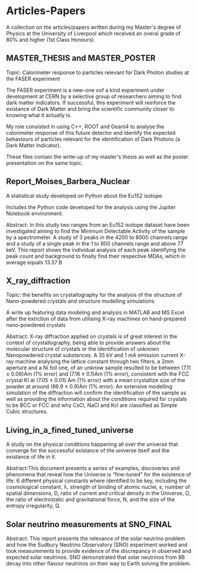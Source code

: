 # Articles-Papers
A collection on the articles/papers written during my Master's degree of Physics at the University of Liverpool which received an overal grade of 80% and higher (1st Class Honours).


## MASTER_THESIS and MASTER_POSTER

Topic:  Calorimeter response to particles relevant for Dark Photon studies at the FASER experiment

The FASER experiment is a new-one oof a kind experiment under development at CERN by a selective group of researchers aiming to find dark matter indicators. If successful, this experiment will reinforce the existance of Dark Matter and bring the scientific community closer to knowing what it actually is.

My role consisted in using C++, ROOT and Geant4 to analyse the calorimeter response of this future detector and identify the expected behaviours of particles relevant for the identification of Dark Photons (a Dark Matter Indicator).

These files contain the write-up of my master's thesis as well as the poster presentation on the same topic.

## Report_Moises_Barbera_Nuclear

A statistical study developed on Python about the Eu152 isotope.

Includes the Python code developed for the analysis using the Jupiter Notebook environment.

Abstract: In this study two ranges from an Eu152 isotope dataset have been investigated aiming to find the Minimum Detectable Activity of the sample by a spectrometer. A study of 3 peaks in the 4200 to 8000 channels range and a study of a single peak in the 1 to 800 channels range and above 77 keV. This report shows the individual analysis of each peak identifying the peak count and background to finally find their respective MDAs, which in average equals 13.37 B

## X_ray_diffraction

Topic: the benefits on crystallography for the analysis of the structure of Nano-powdered crystals and structure modelling simulations

A write up featuring data modeling and analysis in MATLAB and MS Excel after the extrction of data from utilising X-ray machines on hand-prepared nano-powdered crystals

Abstract: X-ray diffraction applied on crystals is of great interest in the context of crystallography, being able to provide answers about the molecular structure of crystals or the identification of unknown Nanopowdered crystal substances. A 35 kV and 1 mA emission current X-ray machine analysing the lattice constant through two filters, a 2mm aperture and a Ni foil one, of an unknow sample resulted to be between (7.11 ± 0.06)Ȧm (1% error) and (7.16 ± 0.1)Ȧm (1% error), consistent with the FCC crystal KI at (7.05 ± 0.01) Ȧm (1% error) with a mean crystallize size of the powder at around (86.9 ± 0.9)Ȧm (1% error). An extensive modelling simulation of the diffraction will confirm the identification of the sample as well as providing the information about the conditions required for crystals to be BCC or FCC and why CsCl, NaCl and Kcl are classified as Simple Cubic structures.


## Living_in_a_fined_tuned_universe

A study on the physical conditions happening all over the universe that converge for the successful existance of the universe itself and the existance of life in it.

Abstract:This document presents a series of examples, discoveries and phenomena that reveal how the Universe is “fine-tuned” for the existence of life. 6 different physical constants where identified to be key, including the cosmological constant, λ, strength of binding of atomic nuclei, ε, number of spatial dimensions, D, ratio of current and critical density in the Universe, Ω, the ratio of electrostatic and gravitational force, N, and the size of the entropy irregularity, Q.


## Solar neutrino measurements at SNO_FINAL

Abstract: This report presents the relevance of the solar neutrino problem and how the Sudbury Neutrino Observatory (SNO) experiment worked and took measurements to provide evidence of the discrepancy in observed and expected solar neutrinos. SNO demonstrated that solar neutrinos from 8B decay into other flavour neutrinos on their way to Earth solving the problem.
